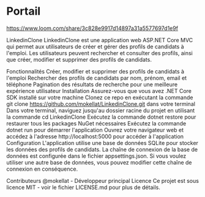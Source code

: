 # Portail

https://www.loom.com/share/3c828e9917d14897a31a5577697d1e9f

LinkedinClone
LinkedinClone est une application web ASP.NET Core MVC qui permet aux utilisateurs de créer et gérer des profils de candidats à l'emploi. Les utilisateurs peuvent rechercher et consulter des profils, ainsi que créer, modifier et supprimer des profils de candidats.

Fonctionnalités
Créer, modifier et supprimer des profils de candidats à l'emploi
Rechercher des profils de candidats par nom, prénom, email et téléphone
Pagination des résultats de recherche pour une meilleure expérience utilisateur
Installation
Assurez-vous que vous avez .NET Core SDK installé sur votre machine
Clonez ce repo en exécutant la commande git clone https://github.com/mokellat/LinkedinClone.git dans votre terminal
Dans votre terminal, naviguez jusqu'au dossier racine du projet en utilisant la commande cd LinkedinClone
Exécutez la commande dotnet restore pour restaurer tous les packages NuGet nécessaires
Exécutez la commande dotnet run pour démarrer l'application
Ouvrez votre navigateur web et accédez à l'adresse http://localhost:5000 pour accéder à l'application
Configuration
L'application utilise une base de données SQLite pour stocker les données des profils de candidats. La chaîne de connexion de la base de données est configurée dans le fichier appsettings.json. Si vous voulez utiliser une autre base de données, vous pouvez modifier cette chaîne de connexion en conséquence.

Contributeurs
@mokellat - Développeur principal
Licence
Ce projet est sous licence MIT - voir le fichier LICENSE.md pour plus de détails.
